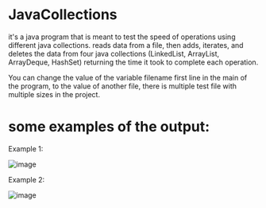 # JavaCollections
 it's a java program that is meant to test the speed of operations using different java collections. reads data from a file, then adds, iterates, and deletes the data from four java collections (LinkedList, ArrayList, ArrayDeque, HashSet) returning the time it took to complete each operation.

You can change the value of the variable filename first line in the main of the program, to the value of another file, there is multiple test file with multiple sizes in the project.

# some examples of the output:

Example 1:

![image](https://user-images.githubusercontent.com/81851926/164051417-99fd5168-ede2-4325-835d-72903a32aedc.png)



Example 2:

![image](https://user-images.githubusercontent.com/81851926/164051574-e9488b33-2bab-4fee-a1a3-408c293c23e8.png)
 
